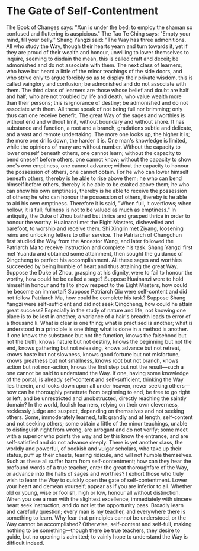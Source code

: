 # The Gate of Self-Contentment

The Book of Changes says: "Xun is under the bed; to employ the shaman so confused and fluttering is auspicious." The Tao Te Ching says: "Empty your mind, fill your belly." Shang Yangzi said: "The Way has three admonitions. All who study the Way, though their hearts yearn and turn towards it, yet if they are proud of their wealth and honour, unwilling to lower themselves to inquire, seeming to disdain the mean, this is called craft and deceit; be admonished and do not associate with them. The next class of learners, who have but heard a little of the minor teachings of the side doors, and who strive only to argue forcibly so as to display their private wisdom, this is called vainglory and confusion; be admonished and do not associate with them. The third class of learners are those whose belief and doubt are half and half; who are not troubled by life and death, who value wealth more than their persons; this is ignorance of destiny; be admonished and do not associate with them.
All these speak of not being full nor brimming; only thus can one receive benefit. The great Way of the sages and worthies is without end and without limit, without boundary and without shore. It has substance and function, a root and a branch, gradations subtle and delicate, and a vast and remote undertaking. The more one looks up, the higher it is; the more one drills down, the harder it is. One man's knowledge is limited, while the opinions of many are without number. Without the capacity to lower oneself beneath others, one cannot learn; without the capacity to bend oneself before others, one cannot know; without the capacity to show one's own emptiness, one cannot advance; without the capacity to honour the possession of others, one cannot obtain.
For he who can lower himself beneath others, thereby is he able to rise above them; he who can bend himself before others, thereby is he able to be exalted above them; he who can show his own emptiness, thereby is he able to receive the possession of others; he who can honour the possession of others, thereby is he able to aid his own emptiness. Therefore it is said, "When full, it overflows; when hollow, it is full; fullness is not to be valued as much as emptiness."
In antiquity, the Duke of Zhou bathed but thrice and grasped thrice in order to honour the worthy. Huainanzi met the Eight Masters, dishevelled and barefoot, to worship and receive them. Shi Xinglin met Ziyang, loosening reins and unlocking fetters to offer service. The Patriarch of Changchun first studied the Way from the Ancestor Wang, and later followed the Patriarch Ma to receive instruction and complete his task. Shang Yangzi first met Yuandu and obtained some attainment, then sought the guidance of Qingcheng to perfect his accomplishment. All these sages and worthies succeeded by being humble of heart and thus attaining the great Way.
Suppose the Duke of Zhou, grasping at his dignity, were to fail to honour the worthy, how could he be called a sage? Suppose Huainanzi were to hold himself in honour and fail to show respect to the Eight Masters, how could he become an immortal? Suppose Patriarch Qiu were self-content and did not follow Patriarch Ma, how could he complete his task? Suppose Shang Yangzi were self-sufficient and did not seek Qingcheng, how could he attain great success? Especially in the study of nature and life, not knowing one place is to be lost in another; a variance of a hair's breadth leads to error of a thousand li.
What is clear is one thing; what is practised is another; what is understood in a principle is one thing; what is done in a method is another. If one knows the substance but not the function, knows the falsehood but not the truth, knows nature but not destiny, knows the beginning but not the end, knows gathering but not releasing, knows advance but not retreat, knows haste but not slowness, knows good fortune but not misfortune, knows greatness but not smallness, knows root but not branch, knows action but not non-action, knows the first step but not the result—such a one cannot be said to understand the Way.
If one, having some knowledge of the portal, is already self-content and self-sufficient, thinking the Way lies therein, and looks down upon all under heaven, never seeking others—how can he thoroughly penetrate from beginning to end, be free to go right or left, and be unrestricted and unobstructed, directly reaching the saintly domain?
In the world, foolish learners, relying on their own cleverness, recklessly judge and suspect, depending on themselves and not seeking others. Some, immoderately learned, talk grandly and at length, self-content and not seeking others; some obtain a little of the minor teachings, unable to distinguish right from wrong, are arrogant and do not verify; some meet with a superior who points the way and by this know the entrance, and are self-satisfied and do not advance deeply. There is yet another class, the worldly and powerful, of bookish and vulgar scholars, who take up their status, puff up their chests, fearing ridicule, and will not humble themselves. Such as these all suffer harm from self-contentment; how can they hear the profound words of a true teacher, enter the great thoroughfare of the Way, or advance into the halls of sages and worthies?
I exhort those who truly wish to learn the Way to quickly open the gate of self-contentment. Lower your heart and demean yourself; appear as if you are inferior to all. Whether old or young, wise or foolish, high or low, honour all without distinction. When you see a man with the slightest excellence, immediately with sincere heart seek instruction, and do not let the opportunity pass. Broadly learn and carefully question; every man is my teacher, and everywhere there is something to learn. Why fear that principles cannot be understood, or the Way cannot be accomplished? Otherwise, self-content and self-full, making nothing to be something—though there be true teachers, they desire to guide, but no opening is admitted; to vainly hope to understand the Way is difficult indeed.
